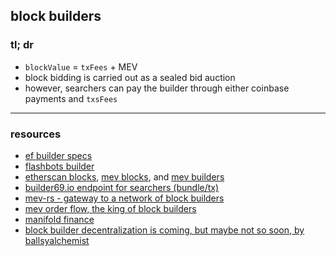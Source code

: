 ## block builders

### tl; dr


* `blockValue` = `txFees` + MEV
* block bidding is carried out as a sealed bid auction
* however, searchers can pay the builder through either coinbase payments and `txsFees`
----

### resources

* [ef builder specs](https://github.com/ethereum/builder-specs)
* [flashbots builder](https://github.com/flashbots/builder)
* [etherscan blocks](https://etherscan.io/blocks), [mev blocks](https://etherscan.io/blocks/label/mev-block), and [mev builders](https://etherscan.io/accounts/label/mev-builder)
* [builder69.io endpoint for searchers (bundle/tx)](https://builder0x69.io)
* [mev-rs - gateway to a network of block builders](https://github.com/ralexstokes/mev-rs)
* [mev order flow, the king of block builders](https://coinyuppie.com/mev-order-flow-the-king-of-block-builders/)
* [manifold finance](https://www.manifoldfinance.com/)
* [block builder decentralization is coming, but maybe not so soon, by ballsyalchemist](https://bittokoin.substack.com/p/block-builder-decentralization-is)
